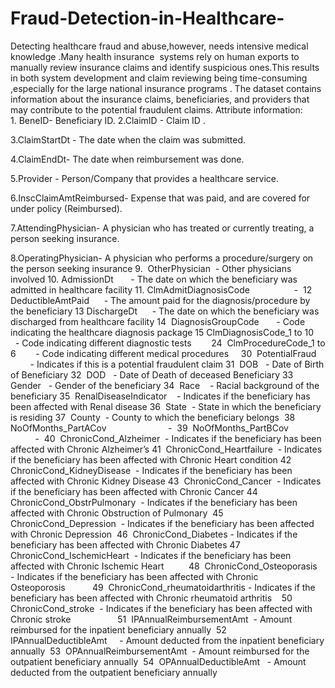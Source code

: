 # Fraud-Detection-in-Healthcare-
Detecting healthcare fraud and abuse,however, needs intensive medical knowledge .Many health insurance  systems rely on human exports to manually review insurance claims and identify suspicious ones.This results in both system development and claim reviewing being time-consuming ,especially for the large national insurance programs .
The dataset contains information about the insurance claims, beneficiaries, and providers that may contribute to the potential fraudulent claims.
Attribute information: 
1. BeneID- Beneficiary ID.
2.ClaimID - Claim ID .

3.ClaimStartDt - The date when the claim was submitted.

4.ClaimEndDt- The date when reimbursement was done.

5.Provider - Person/Company that provides a healthcare service.

6.InscClaimAmtReimbursed- Expense that was paid, and are covered for under policy (Reimbursed).

7.AttendingPhysician- A physician who has treated or currently treating, a person seeking insurance.

8.OperatingPhysician- A physician who performs a procedure/surgery on the person seeking insurance
9.  OtherPhysician  - Other physicians involved
10. AdmissionDt       - The date on which the beneficiary was admitted in healthcare facility
11. ClmAdmitDiagnosisCode                  - 
12  DeductibleAmtPaid      - The amount paid for the diagnosis/procedure by the beneficiary
13  DischargeDt      - The date on which the beneficiary was discharged from healthcare facility
14  DiagnosisGroupCode        - Code indicating the healthcare diagnosis package
15 ClmDiagnosisCode_1 to 10       - Code indicating different diagnostic tests       
24  ClmProcedureCode_1 to 6         - Code indicating different medical procedures    
30  PotentialFraud            - Indicates if this is a potential fraudulent claim
31  DOB   - Date of Birth of Beneficiary
32  DOD   - Date of Death of deceased Beneficiary
33  Gender   - Gender of the beneficiary
34  Race     - Racial background of the beneficiary
35  RenalDiseaseIndicator    - Indicates if the beneficiary has been affected with Renal disease
36  State  - State in which the beneficiary is residing
37  County   - County to which the beneficiary belongs 
38  NoOfMonths_PartACov                         - 
39  NoOfMonths_PartBCov                         -
 40  ChronicCond_Alzheimer  - Indicates if the beneficiary has been affected with Chronic Alzheimer’s
41  ChronicCond_Heartfailure   - Indicates if the beneficiary has been affected with Chronic Heart condition
42  ChronicCond_KidneyDisease  - Indicates if the beneficiary has been affected with Chronic Kidney Disease
43  ChronicCond_Cancer  - Indicates if the beneficiary has been affected with Chronic Cancer
44  ChronicCond_ObstrPulmonary   - Indicates if the beneficiary has been affected with Chronic Obstruction of Pulmonary
 45  ChronicCond_Depression  - Indicates if the beneficiary has been affected with Chronic Depression
 46  ChronicCond_Diabetes - Indicates if the beneficiary has been affected with Chronic Diabetes
47  ChronicCond_IschemicHeart  - Indicates if the beneficiary has been affected with Chronic Ischemic Heart        
 48  ChronicCond_Osteoporasis  - Indicates if the beneficiary has been affected with Chronic Osteoporosis          
49  ChronicCond_rheumatoidarthritis - Indicates if the beneficiary has been affected with Chronic rheumatoid arthritis  
 50  ChronicCond_stroke  - Indicates if the beneficiary has been affected with Chronic stroke                 
 51  IPAnnualReimbursementAmt   - Amount reimbursed for the inpatient beneficiary annually
 52  IPAnnualDeductibleAmt     - Amount deducted from the inpatient beneficiary annually
 53  OPAnnualReimbursementAmt  - Amount reimbursed for the outpatient beneficiary annually
 54  OPAnnualDeductibleAmt    - Amount deducted from the outpatient beneficiary annually
